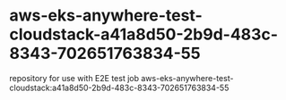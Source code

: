# aws-eks-anywhere-test-cloudstack-a41a8d50-2b9d-483c-8343-702651763834-55
repository for use with E2E test job aws-eks-anywhere-test-cloudstack:a41a8d50-2b9d-483c-8343-702651763834-55
